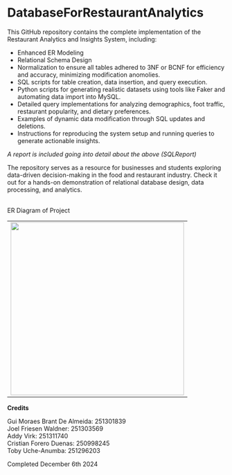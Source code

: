 # DatabaseForRestaurantAnalytics

This GitHub repository contains the complete implementation of the Restaurant Analytics and Insights System, including:
- Enhanced ER Modeling
- Relational Schema Design
- Normalization to ensure all tables adhered to 3NF or BCNF for efficiency and accuracy, minimizing modification anomolies. 
- SQL scripts for table creation, data insertion, and query execution.
- Python scripts for generating realistic datasets using tools like Faker and automating data import into MySQL.
- Detailed query implementations for analyzing demographics, foot traffic, restaurant popularity, and dietary preferences.
- Examples of dynamic data modification through SQL updates and deletions.
- Instructions for reproducing the system setup and running queries to generate actionable insights.

*A report is included going into detail about the above (SQLReport)*

The repository serves as a resource for businesses and students exploring data-driven decision-making in the food and restaurant industry. Check it out for a hands-on demonstration of relational database design, data processing, and analytics.

\
ER Diagram of Project
<table>
  <tr>
    <td style="text-align: center;">
      <img src="https://drive.google.com/uc?id=1Oig5rEFGp1Fhz7XEPAwccaSxzAQNf0oe" width="400">
      <br>
    </td>
  </tr>
</table>

**Credits**

Gui Moraes Brant De Almeida: 251301839\
Joel Friesen Waldner: 251303569\
Addy Virk: 251311740\
Cristian Forero Duenas: 250998245\
Toby Uche-Anumba: 251296203

Completed December 6th 2024
